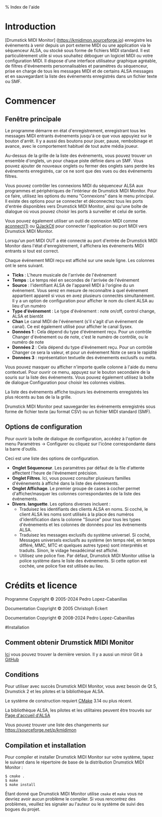 % Index de l'aide

# Introduction

[Drumstick MIDI Monitor] (https://kmidimon.sourceforge.io) enregistre les événements à venir 
depuis un port externe MIDI ou une application
via le séquenceur ALSA, ou stocké sous forme de fichiers MIDI standard. Il est
particulièrement utile si vous souhaitez déboguer un logiciel MIDI ou votre configuration MIDI.
Il dispose d'une interface utilisateur graphique agréable, de filtres d'événements personnalisables
et paramètres du séquenceur, prise en charge de tous les messages MIDI et de certains ALSA
messages et en sauvegardant la liste des événements enregistrés dans un fichier texte ou SMF.

# Commencer

## Fenêtre principale

Le programme démarre en état d'enregistrement, enregistrant tous les messages MIDI entrants
événements jusqu'à ce que vous appuyiez sur le bouton d'arrêt. Il y a aussi des boutons pour jouer,
pause, rembobinage et avance, avec le comportement habituel de tout autre média
joueur.

Au-dessus de la grille de la liste des événements, vous pouvez trouver un ensemble d'onglets, un pour chaque
piste définie dans un SMF. Vous pouvez ajouter de nouveaux onglets ou fermer des onglets sans
perdre les événements enregistrés, car ce ne sont que des vues ou des événements
filtres.

Vous pouvez contrôler les connexions MIDI du séquenceur ALSA aux programmes et
périphériques de l'intérieur de Drumstick MIDI Monitor. Pour ce faire, utilisez les options du menu
"Connexions" dans le menu principal. Il existe des options pour se connecter et
déconnectez tous les ports d'entrée disponibles vers Drumstick MIDI Monitor, ainsi qu'une boîte de dialogue
où vous pouvez choisir les ports à surveiller et celui de sortie.

Vous pouvez également utiliser un outil de connexion MIDI comme
[aconnect(1)](https://linux.die.net/man/1/aconnect)
ou [QJackCtl](https://qjackctl.sourceforge.io) pour connecter l'application
ou port MIDI vers Drumstick MIDI Monitor.

Lorsqu'un port MIDI OUT a été connecté au port d'entrée de Drumstick MIDI Monitor dans
l'état d'enregistrement, il affichera les événements MIDI entrants si tout est
correct.

Chaque événement MIDI reçu est affiché sur une seule ligne. Les colonnes ont le
sens suivant.

* **Ticks** : L'heure musicale de l'arrivée de l'événement
* **Temps** : Le temps réel en secondes de l'arrivée de l'événement
* **Source** : l'identifiant ALSA de l'appareil MIDI à l'origine du
    un événement. Vous serez en mesure de reconnaître à quel événement appartient
    appareil si vous en avez plusieurs connectés simultanément. Il y a un
    option de configuration pour afficher le nom du client ALSA au lieu d'un
    numéro
* **Type d'événement** : Le type d'événement : note on/off, control change, ALSA et
    bientôt
* **Chan** Le canal MIDI de l'événement (s'il s'agit d'un événement de canal). Ce
    est également utilisé pour afficher le canal Sysex.
* **Données 1** : Cela dépend du type d'événement reçu. Pour un contrôle
    Changer d'événement ou de note, c'est le numéro de contrôle, ou le numéro de note
* **Données 2** : Cela dépend du type d'événement reçu. Pour un contrôle
    Changer ce sera la valeur, et pour un événement Note ce sera le
    rapidité
* **Données 3** : représentation textuelle des événements exclusifs ou méta.

Vous pouvez masquer ou afficher n'importe quelle colonne à l'aide du menu contextuel. Pour ouvrir ce
menu, appuyez sur le bouton secondaire de la souris sur la liste des événements. Vous pouvez également
utilisez la boîte de dialogue Configuration pour choisir les colonnes visibles.

La liste des événements affiche toujours les événements enregistrés les plus récents au bas de la
la grille.

Drumstick MIDI Monitor peut sauvegarder les événements enregistrés sous forme de fichier texte (au format CSV) ou
un fichier MIDI standard (SMF).

## Options de configuration 

Pour ouvrir la boîte de dialogue de configuration, accédez à l'option de menu Paramètres → Configurer
ou cliquez sur l'icône correspondante dans la barre d'outils.

Ceci est une liste des options de configuration.

* **Onglet Séquenceur**. Les paramètres par défaut de la file d'attente affectent l'heure de l'événement
    précision.
* **Onglet Filtres**. Ici, vous pouvez consulter plusieurs familles d'événements à
    affiché dans la liste des événements.
* **Onglet Affichage**. Le premier groupe de cases à cocher permet d'afficher/masquer les
    colonnes correspondantes de la liste des événements.
* **Divers. languette**. Les options diverses incluent :
    + Traduisez les identifiants des clients ALSA en noms. Si coché, le client ALSA
      les noms sont utilisés à la place des numéros d'identification dans la colonne "Source" pour
      tous les types d'événements et les colonnes de données pour les événements ALSA.
    + Traduisez les messages exclusifs du système universel. Si coché,
      Messages universels exclusifs au système (en temps réel, en temps différé,
      MMC, MTC et quelques autres types) sont interprétés et traduits.
      Sinon, le vidage hexadécimal est affiché.
    + Utilisez une police fixe. Par défaut, Drumstick MIDI Monitor utilise la police système dans le
      liste des événements. Si cette option est cochée, une police fixe est utilisée
      au lieu.

# Crédits et licence

Programme Copyright © 2005-2024 Pedro Lopez-Cabanillas

Documentation Copyright © 2005 Christoph Eckert

Documentation Copyright © 2008-2024 Pedro Lopez-Cabanillas

#Installation

## Comment obtenir Drumstick MIDI Monitor 

[Ici](https://sourceforge.net/projects/kmidimon/files/)
vous pouvez trouver la dernière version. Il y a aussi un miroir Git à
[GitHub](https://github.com/pedrolcl/kmidimon)

## Conditions

Pour utiliser avec succès Drumstick MIDI Monitor, vous avez besoin de Qt 5, Drumstick 2
et les pilotes et la bibliothèque ALSA.

Le système de construction requiert [CMake](http://www.cmake.org) 3.14 ou plus récent.

La bibliothèque ALSA, les pilotes et les utilitaires peuvent être trouvés sur
[Page d'accueil d'ALSA](http://www.alsa-project.org)

Vous pouvez trouver une liste des changements sur https://sourceforge.net/p/kmidimon

## Compilation et installation

Pour compiler et installer Drumstick MIDI Monitor sur votre système, tapez le
suivant dans le répertoire de base de la distribution Drumstick MIDI Monitor :

    $ cmake .
    $ make
    $ make install

Étant donné que Drumstick MIDI Monitor utilise `cmake` et `make` vous ne devriez avoir aucun problème
le compiler. Si vous rencontrez des problèmes, veuillez les signaler au
l'auteur ou le système de suivi des bogues du projet.

